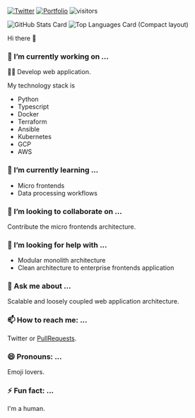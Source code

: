 [![Twitter](https://img.shields.io/twitter/follow/silverbirder?style=social)](https://twitter.com/silverbirder)
[![Portfolio](https://img.shields.io/badge/portfolio-silverbirder-brightgreen)](https://silverbirder.github.io/)
![visitors](https://visitor-badge.laobi.icu/badge?page_id=SIlver-birder.Silver-birder)

![GitHub Stats Card](https://github-readme-stats.vercel.app/api?username=silverbirder&count_private=true&show_icons=true)
![Top Languages Card (Compact layout)](https://github-readme-stats.vercel.app/api/top-langs/?username=silverbirder&layout=compact)

Hi there 👋

### 🔭 I’m currently working on ...
👨‍💻 Develop web application.

My technology stack is 
* Python
* Typescript
* Docker
* Terraform
* Ansible
* Kubernetes
* GCP
* AWS

### 🌱 I’m currently learning ...
* Micro frontends
* Data processing workflows

### 👯 I’m looking to collaborate on ...
Contribute the micro frontends architecture.

### 🤔 I’m looking for help with ...
* Modular monolith architecture
* Clean architecture to enterprise frontends application

### 💬 Ask me about ...
Scalable and loosely coupled web application architecture.

### 📫 How to reach me: ...
Twitter or [PullRequests](https://github.com/silverbirder/silverbirder/pulls).

### 😄 Pronouns: ...
Emoji lovers.

### ⚡ Fun fact: ...
I'm a human.
